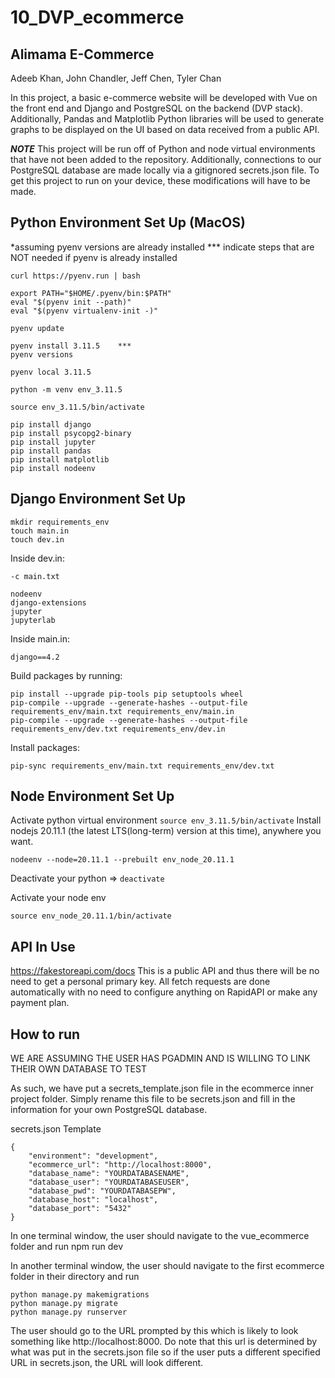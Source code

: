 # 10_DVP_ecommerce

## Alimama E-Commerce 
Adeeb Khan, John Chandler, Jeff Chen, Tyler Chan 

In this project, a basic e-commerce website will be developed with Vue on the front end and Django and PostgreSQL on the backend (DVP stack). Additionally, Pandas and Matplotlib Python libraries will be used to generate graphs to be displayed on the UI based on data received from a public API.  

***NOTE***
This project will be run off of Python and node virtual environments that have not been added to the repository. Additionally, connections to our PostgreSQL database are made locally via a gitignored secrets.json file. To get this project to run on your device, these modifications will have to be made. 

## Python Environment Set Up (MacOS)

*assuming pyenv versions are already installed 
*** indicate steps that are NOT needed if pyenv is already installed

```
curl https://pyenv.run | bash

export PATH="$HOME/.pyenv/bin:$PATH"
eval "$(pyenv init --path)"
eval "$(pyenv virtualenv-init -)"

pyenv update

pyenv install 3.11.5    ***
pyenv versions

pyenv local 3.11.5

python -m venv env_3.11.5

source env_3.11.5/bin/activate

pip install django
pip install psycopg2-binary
pip install jupyter 
pip install pandas
pip install matplotlib
pip install nodeenv
```

## **Django Environment Set Up**
```
mkdir requirements_env
touch main.in
touch dev.in
```
Inside dev.in: 
```
-c main.txt

nodeenv
django-extensions
jupyter
jupyterlab
```
Inside main.in:
```
django==4.2
```
Build packages by running:
```
pip install --upgrade pip-tools pip setuptools wheel
pip-compile --upgrade --generate-hashes --output-file requirements_env/main.txt requirements_env/main.in
pip-compile --upgrade --generate-hashes --output-file requirements_env/dev.txt requirements_env/dev.in 
```
Install packages:

`pip-sync requirements_env/main.txt requirements_env/dev.txt`

## Node Environment Set Up

Activate python virtual environment
`source env_3.11.5/bin/activate`
Install nodejs 20.11.1 (the latest LTS(long-term) version at this time), anywhere you want.

`nodeenv --node=20.11.1 --prebuilt env_node_20.11.1`

Deactivate your python => `deactivate`

Activate your node env

`source env_node_20.11.1/bin/activate`

## API In Use
https://fakestoreapi.com/docs 
This is a public API and thus there will be no need to get a personal primary key. All fetch requests are done automatically with no need to configure anything on RapidAPI or make any payment plan.

## How to run
WE ARE ASSUMING THE USER HAS PGADMIN AND IS WILLING TO LINK THEIR OWN DATABASE TO TEST

As such, we have put a secrets_template.json file in the ecommerce inner project folder. Simply rename this file to be secrets.json and fill in the information for your own PostgreSQL database.

secrets.json Template
```
{
    "environment": "development", 
    "ecommerce_url": "http://localhost:8000", 
    "database_name": "YOURDATABASENAME", 
    "database_user": "YOURDATABASEUSER",
    "database_pwd": "YOURDATABASEPW", 
    "database_host": "localhost", 
    "database_port": "5432"
}
```

In one terminal window, the user should navigate to the vue_ecommerce folder and run
npm run dev

In another terminal window, the user should navigate to the first ecommerce folder in their directory and run 
```
python manage.py makemigrations
python manage.py migrate
python manage.py runserver
```

The user should go to the URL prompted by this which is likely to look something like http://localhost:8000. Do note that this url is determined by what was put in the secrets.json file so if the user puts a different specified URL in secrets.json, the URL will look different. 


